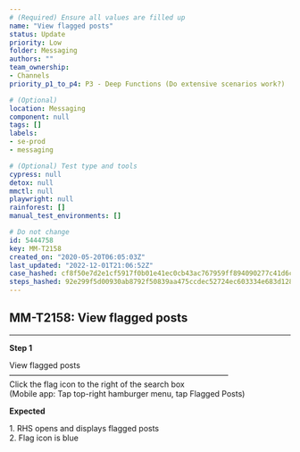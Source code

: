 ```yaml
---
# (Required) Ensure all values are filled up
name: "View flagged posts"
status: Update
priority: Low
folder: Messaging
authors: ""
team_ownership: 
- Channels
priority_p1_to_p4: P3 - Deep Functions (Do extensive scenarios work?)

# (Optional)
location: Messaging
component: null
tags: []
labels: 
- se-prod
- messaging

# (Optional) Test type and tools
cypress: null
detox: null
mmctl: null
playwright: null
rainforest: []
manual_test_environments: []

# Do not change
id: 5444758
key: MM-T2158
created_on: "2020-05-20T06:05:03Z"
last_updated: "2022-12-01T21:06:52Z"
case_hashed: cf8f50e7d2e1cf5917f0b01e41ec0cb43ac767959ff894090277c41d6ce0a91c485f28fd7041e1e0ff702e73c6f3b95b
steps_hashed: 92e299f5d00930ab8792f50839aa475ccdec52724ec603334e683d1289cd5dba3054bbe887d4b949bb56130aa386045c
---
```


<!-- (Auto-generated) Based on frontmatter's "key" and "name" -->

## MM-T2158: View flagged posts

---

**Step 1**

View flagged posts\
————————————————————————————\
Click the flag icon to the right of the search box\
(Mobile app: Tap top-right hamburger menu, tap Flagged Posts)

**Expected**

1\. RHS opens and displays flagged posts\
2\. Flag icon is blue
